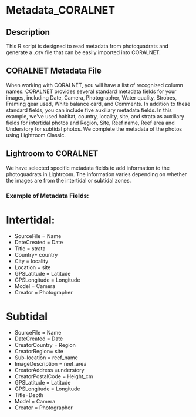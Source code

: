 # Metadata_CORALNET

## Description
This R script is designed to read metadata from photoquadrats and generate a .csv file that can be easily imported into CORALNET.

## CORALNET Metadata File
When working with CORALNET, you will have a list of recognized column names. CORALNET provides several standard metadata fields for your images, including Date, Camera, Photographer, Water quality, Strobes, Framing gear used, White balance card, and Comments. In addition to these standard fields, you can include five auxiliary metadata fields. In this example, we've used habitat, country, locality, site, and strata as auxiliary fields for intertidal photos and Region, Site, Reef name, Reef area and Understory for subtidal photos. We complete the metadata of the photos using Lightroom Classic.

## Lightroom to CORALNET
We have selected specific metadata fields to add information to the photoquadrats in Lightroom. The information varies depending on whether the images are from the intertidal or subtidal zones.

### Example of Metadata Fields:

# Intertidal:
- SourceFile = Name 
- DateCreated = Date
- Title = strata
- Country= country
- City = locality
- Location = site
- GPSLatitude = Latitude
- GPSLongitude = Longitude
- Model = Camera
- Creator = Photographer

# Subtidal
- SourceFile = Name 
- DateCreated = Date
- CreatorCountry = Region
- CreatorRegion= site
- Sub-location = reef_name
- ImageDescription = reef_area
- CreatorAddress =understory
- CreatorPostalCode = Height_cm
- GPSLatitude = Latitude
- GPSLongitude = Longitude
- Title=Depth
- Model = Camera
- Creator = Photographer


